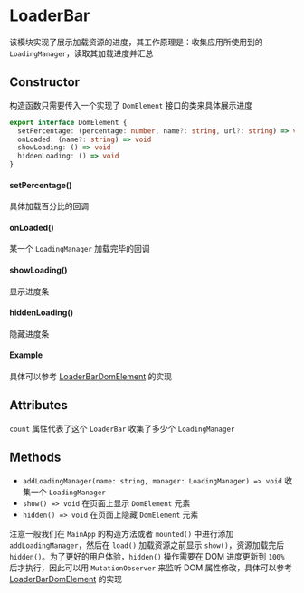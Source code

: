 # LoaderBar

该模块实现了展示加载资源的进度，其工作原理是：收集应用所使用到的 `LoadingManager`，读取其加载进度并汇总 

## Constructor

构造函数只需要传入一个实现了 `DomElement` 接口的类来具体展示进度

```typescript
export interface DomElement {
  setPercentage: (percentage: number, name?: string, url?: string) => void
  onLoaded: (name?: string) => void
  showLoading: () => void
  hiddenLoading: () => void
}
```

#### setPercentage()

具体加载百分比的回调

#### onLoaded()

某一个 `LoadingManager` 加载完毕的回调

#### showLoading()

显示进度条

#### hiddenLoading()

隐藏进度条

#### Example

具体可以参考 <a href="https://github.com/yanglebupt/npm-repo/blob/dev/packages/%40ylbupt/three-game-engine/start-demo/loader-bar/index.ts">LoaderBarDomElement</a> 的实现

## Attributes

`count` 属性代表了这个 `LoaderBar` 收集了多少个 `LoadingManager` 

## Methods

- `addLoadingManager(name: string, manager: LoadingManager) => void` 收集一个 `LoadingManager`
- `show() => void` 在页面上显示 `DomElement` 元素 
- `hidden() => void` 在页面上隐藏 `DomElement` 元素 

注意一般我们在 `MainApp` 的构造方法或者 `mounted()` 中进行添加 `addLoadingManager`，然后在 `load()` 加载资源之前显示 `show()`，资源加载完后 `hidden()`。为了更好的用户体验，`hidden()` 操作需要在 DOM 进度更新到 `100%` 后才执行，因此可以用 `MutationObserver` 来监听 DOM 属性修改，具体可以参考 <a href="https://github.com/yanglebupt/npm-repo/blob/dev/packages/%40ylbupt/three-game-engine/start-demo/loader-bar/index.ts">LoaderBarDomElement</a> 的实现


